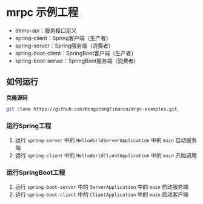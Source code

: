 # mrpc 示例工程

- demo-api：服务接口定义
- spring-client：Spring客户端（生产者）
- spring-server：Spring服务端（消费者）
- spring-boot-client：SpringBoot客户端（生产者）
- spring-boot-server：SpringBoot服务端（消费者）

## 如何运行

**克隆源码**

```bash
git clone https://github.com/KongzhongFinance/mrpc-examples.git
```

### 运行Spring工程

1. 运行 `spring-server` 中的 `HelloWorldServerApplication` 中的 `main` 启动服务端
2. 运行 `spring-client` 中的 `HelloWorldClientApplication` 中的 `main` 开始调用
  
### 运行SpringBoot工程

1. 运行 `spring-boot-server` 中的 `ServerApplication` 中的 `main` 启动服务端
2. 运行 `spring-boot-client` 中的 `ClientApplication` 中的 `main` 启动客户端

